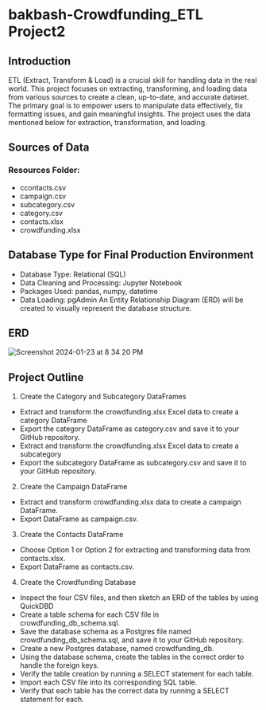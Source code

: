 # bakbash-Crowdfunding_ETL Project2

## Introduction

ETL (Extract, Transform & Load) is a crucial skill for handling data in the real world. This project focuses on extracting, transforming, and loading data from various sources to create a clean, up-to-date, and accurate dataset. The primary goal is to empower users to manipulate data effectively, fix formatting issues, and gain meaningful insights. The project uses the data mentioned below for extraction, transformation, and loading.

## Sources of Data
### Resources Folder:
- ccontacts.csv
- campaign.csv
- subcategory.csv
- category.csv
- contacts.xlsx
- crowdfunding.xlsx

## Database Type for Final Production Environment

- Database Type: Relational (SQL)
- Data Cleaning and Processing: Jupyter Notebook
- Packages Used: pandas, numpy, datetime
- Data Loading: pgAdmin
An Entity Relationship Diagram (ERD) will be created to visually represent the database structure.
## ERD

![Screenshot 2024-01-23 at 8 34 20 PM](https://github.com/bakbash/Crowdfunding_ETL/assets/148186521/e43f219d-3dad-4c8a-ade7-dfd8c07e6b24)

## Project Outline
1.	Create the Category and Subcategory DataFrames
- Extract and transform the crowdfunding.xlsx Excel data to create a category DataFrame 
- Export the category DataFrame as category.csv and save it to your GitHub repository.
- Extract and transform the crowdfunding.xlsx Excel data to create a subcategory
- Export the subcategory DataFrame as subcategory.csv and save it to your GitHub repository.
2.	Create the Campaign DataFrame
- Extract and transform crowdfunding.xlsx data to create a campaign DataFrame.
- Export DataFrame as campaign.csv.
3.	Create the Contacts DataFrame
- Choose Option 1 or Option 2 for extracting and transforming data from contacts.xlsx.
- Export DataFrame as contacts.csv.
4.	Create the Crowdfunding Database
- Inspect the four CSV files, and then sketch an ERD of the tables by using QuickDBD
- Create a table schema for each CSV file in crowdfunding_db_schema.sql.
- Save the database schema as a Postgres file named crowdfunding_db_schema.sql, and save it to your GitHub repository.
- Create a new Postgres database, named crowdfunding_db.
- Using the database schema, create the tables in the correct order to handle the foreign keys.
- Verify the table creation by running a SELECT statement for each table.
- Import each CSV file into its corresponding SQL table.
- Verify that each table has the correct data by running a SELECT statement for each.

